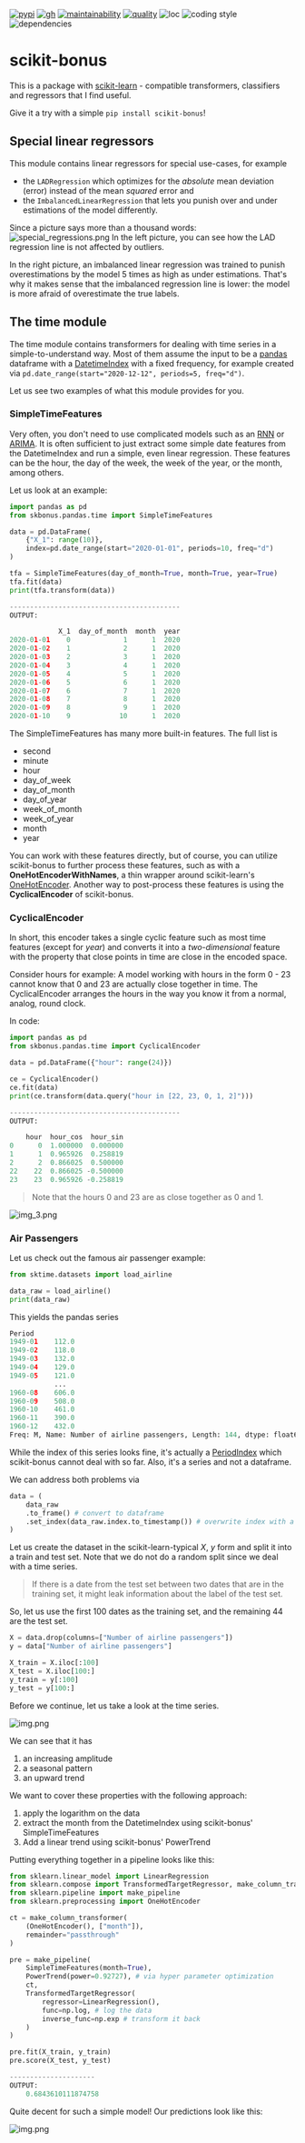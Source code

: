 [![pypi](https://img.shields.io/pypi/v/scikit-bonus?style=for-the-badge)](https://pypi.org/project/scikit-bonus/)
[![gh](https://img.shields.io/badge/github%20pages-passing-green?style=for-the-badge)](https://garve.github.io/scikit-bonus/index.html)
[![maintainability](https://img.shields.io/codeclimate/maintainability/Garve/scikit-bonus?style=for-the-badge)](https://codeclimate.com/github/Garve/scikit-bonus)
[![quality](https://img.shields.io/codacy/grade/726bd54b587e48038e0f0251e3159972?style=for-the-badge)](https://www.codacy.com/gh/Garve/scikit-bonus/dashboard)
![loc](https://img.shields.io/tokei/lines/github/garve/scikit-bonus?style=for-the-badge)
![coding style](https://img.shields.io/badge/coding%20style-black-black?style=for-the-badge)
![dependencies](https://img.shields.io/badge/standing%20on%20the%20shoulders%20of%20giants-numpy%20%7C%20scikit--learn%20%7C%20pandas%20%7C%20scipy-green?style=for-the-badge)


# scikit-bonus
This is a package with [scikit-learn](https://scikit-learn.org/stable/) - compatible transformers,
classifiers and regressors that I find useful.

Give it a try with a simple `pip install scikit-bonus`!

## Special linear regressors
This module contains linear regressors for special use-cases, for example
*   the `LADRegression` which optimizes for the *absolute* mean deviation (error) instead of the mean *squared* error and
*   the `ImbalancedLinearRegression` that lets you punish over and under estimations of the model differently.

Since a picture says more than a thousand words:
![special_regressions.png](https://github.com/Garve/scikit-bonus/blob/master/readme_images/special_regressions.png?raw=true)
In the left picture, you can see how the LAD regression line is not affected by outliers.

In the right picture, an imbalanced linear regression was trained to punish overestimations by the model 5 times as high as under estimations.
That's why it makes sense that the imbalanced regression line is lower: the model is more afraid of overestimate the true labels.

## The time module
The time module contains transformers for dealing with time series in
a simple-to-understand way.
Most of them assume the input to be a [pandas](https://pandas.pydata.org/docs/index.html)
dataframe with a [DatetimeIndex](https://pandas.pydata.org/docs/reference/api/pandas.DatetimeIndex.html)
with a fixed frequency, for example created via
`pd.date_range(start="2020-12-12", periods=5, freq="d")`.

Let us see two examples of what this module provides for you.

### SimpleTimeFeatures
Very often, you don't need to use complicated models such as an
[RNN](https://en.wikipedia.org/wiki/Recurrent_neural_network) or
[ARIMA](https://en.wikipedia.org/wiki/Autoregressive_integrated_moving_average).
It is often sufficient to just extract some simple date features from the
DatetimeIndex and run a simple, even linear regression. These features can
be the hour, the day of the week, the week of the year, or the month, among others.

Let us look at an example:

```python
import pandas as pd
from skbonus.pandas.time import SimpleTimeFeatures

data = pd.DataFrame(
    {"X_1": range(10)},
    index=pd.date_range(start="2020-01-01", periods=10, freq="d")
)

tfa = SimpleTimeFeatures(day_of_month=True, month=True, year=True)
tfa.fit(data)
print(tfa.transform(data))

------------------------------------------
OUTPUT:

            X_1  day_of_month  month  year
2020-01-01    0             1      1  2020
2020-01-02    1             2      1  2020
2020-01-03    2             3      1  2020
2020-01-04    3             4      1  2020
2020-01-05    4             5      1  2020
2020-01-06    5             6      1  2020
2020-01-07    6             7      1  2020
2020-01-08    7             8      1  2020
2020-01-09    8             9      1  2020
2020-01-10    9            10      1  2020
```

The SimpleTimeFeatures has many more built-in features. The full list
is
*   second
*   minute
*   hour
*   day_of_week
*   day_of_month
*   day_of_year
*   week_of_month
*   week_of_year
*   month
*   year

You can work with these features directly, but
of course, you can utilize scikit-bonus to further process these features,
such as with a **OneHotEncoderWithNames**, a thin wrapper around
scikit-learn's [OneHotEncoder](https://scikit-learn.org/stable/modules/generated/sklearn.preprocessing.OneHotEncoder.html).
Another way to post-process these features is using the **CyclicalEncoder** of
scikit-bonus.

### CyclicalEncoder
In short, this encoder takes a single cyclic feature such
as most time features (except for *year*) and converts it
into a *two-dimensional* feature with the property that close points
in time are close in the encoded space.

Consider hours for example: A model working with hours in the form
0 - 23 cannot know that 0 and 23 are actually close together in time.
The CyclicalEncoder arranges the hours in the way you know it from a
normal, analog, round clock.

In code:
```python
import pandas as pd
from skbonus.pandas.time import CyclicalEncoder

data = pd.DataFrame({"hour": range(24)})

ce = CyclicalEncoder()
ce.fit(data)
print(ce.transform(data.query("hour in [22, 23, 0, 1, 2]")))

------------------------------------------
OUTPUT:

    hour  hour_cos  hour_sin
0      0  1.000000  0.000000
1      1  0.965926  0.258819
2      2  0.866025  0.500000
22    22  0.866025 -0.500000
23    23  0.965926 -0.258819
```

> Note that the hours 0 and 23 are as close together as 0 and 1.

![img_3.png](https://github.com/Garve/scikit-bonus/blob/master/readme_images/clock.png?raw=true)

### Air Passengers

Let us check out the famous air passenger example:

```python
from sktime.datasets import load_airline

data_raw = load_airline()
print(data_raw)
```

This yields the pandas series

```python
Period
1949-01    112.0
1949-02    118.0
1949-03    132.0
1949-04    129.0
1949-05    121.0
           ...
1960-08    606.0
1960-09    508.0
1960-10    461.0
1960-11    390.0
1960-12    432.0
Freq: M, Name: Number of airline passengers, Length: 144, dtype: float64
```

While the index of this series looks fine, it's actually a [PeriodIndex](https://pandas.pydata.org/pandas-docs/stable/reference/api/pandas.PeriodIndex.html)
which scikit-bonus cannot deal with so far. Also, it's a series and not a dataframe.

We can address both problems via

```python
data = (
    data_raw
    .to_frame() # convert to dataframe
    .set_index(data_raw.index.to_timestamp()) # overwrite index with a DatetimeIndex
)
```

Let us create the dataset in the scikit-learn-typical *X*, *y* form and split
it into a train and test set. Note that we do not do a random split
since we deal with a time series.

> If there is a date from the test set between two dates
> that are in the training set, it might leak information
> about the label of the test set.

So, let us use the first 100 dates as the training set, and the remaining 44 are the
test set.

```python
X = data.drop(columns=["Number of airline passengers"])
y = data["Number of airline passengers"]

X_train = X.iloc[:100]
X_test = X.iloc[100:]
y_train = y[:100]
y_test = y[100:]
```

Before we continue, let us take a look at the time series.

![img.png](https://github.com/Garve/scikit-bonus/blob/master/readme_images/original_series.png?raw=true)

We can see that it has
1. an increasing amplitude
2. a seasonal pattern
3. an upward trend

We want to cover these properties with the following approach:
1. apply the logarithm on the data
2. extract the month from the DatetimeIndex using scikit-bonus' SimpleTimeFeatures
3. Add a linear trend using scikit-bonus' PowerTrend

Putting everything together in a pipeline looks like this:

```python
from sklearn.linear_model import LinearRegression
from sklearn.compose import TransformedTargetRegressor, make_column_transformer
from sklearn.pipeline import make_pipeline
from sklearn.preprocessing import OneHotEncoder

ct = make_column_transformer(
    (OneHotEncoder(), ["month"]),
    remainder="passthrough"
)

pre = make_pipeline(
    SimpleTimeFeatures(month=True),
    PowerTrend(power=0.92727), # via hyper parameter optimization
    ct,
    TransformedTargetRegressor(
        regressor=LinearRegression(),
        func=np.log, # log the data
        inverse_func=np.exp # transform it back
    )
)

pre.fit(X_train, y_train)
pre.score(X_test, y_test)

---------------------
OUTPUT:
    0.6843610111874758
```

Quite decent for such a simple model! Our predictions look like this:

![img.png](https://github.com/Garve/scikit-bonus/blob/master/readme_images/fit.png?raw=true)
